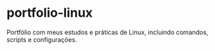 # portfolio-linux
Portfólio com meus estudos e práticas de Linux, incluindo comandos, scripts e configurações.
